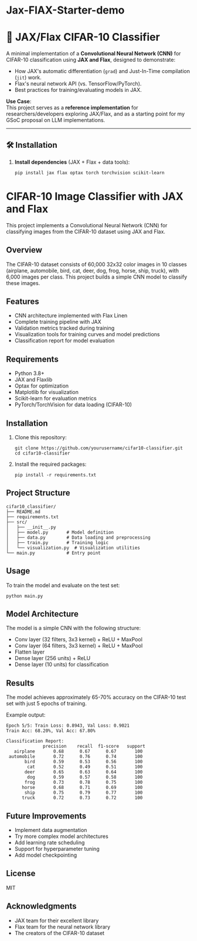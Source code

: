 # Jax-FlAX-Starter-demo  
# 🚀 JAX/Flax CIFAR-10 Classifier

A minimal implementation of a **Convolutional Neural Network (CNN)** for CIFAR-10 classification using **JAX and Flax**, designed to demonstrate:
- How JAX's automatic differentiation (`grad`) and Just-In-Time compilation (`jit`) work.
- Flax's neural network API (vs. TensorFlow/PyTorch).
- Best practices for training/evaluating models in JAX.

**Use Case**:  
This project serves as a **reference implementation** for researchers/developers exploring JAX/Flax, and as a starting point for my GSoC proposal on LLM implementations.

---

## 🛠️ Installation
1. **Install dependencies** (JAX + Flax + data tools):
   ```bash
   pip install jax flax optax torch torchvision scikit-learn 
# CIFAR-10 Image Classifier with JAX and Flax

This project implements a Convolutional Neural Network (CNN) for classifying images from the CIFAR-10 dataset using JAX and Flax.

## Overview

The CIFAR-10 dataset consists of 60,000 32x32 color images in 10 classes (airplane, automobile, bird, cat, deer, dog, frog, horse, ship, truck), with 6,000 images per class. This project builds a simple CNN model to classify these images.

## Features

- CNN architecture implemented with Flax Linen
- Complete training pipeline with JAX
- Validation metrics tracked during training
- Visualization tools for training curves and model predictions
- Classification report for model evaluation

## Requirements

- Python 3.8+
- JAX and Flaxlib
- Optax for optimization
- Matplotlib for visualization
- Scikit-learn for evaluation metrics
- PyTorch/TorchVision for data loading (CIFAR-10)

## Installation

1. Clone this repository:
   ```
   git clone https://github.com/yourusername/cifar10-classifier.git
   cd cifar10-classifier
   ```

2. Install the required packages:
   ```
   pip install -r requirements.txt
   ```

## Project Structure

```
cifar10_classifier/
├── README.md
├── requirements.txt
├── src/
│   ├── __init__.py
│   ├── model.py       # Model definition
│   ├── data.py        # Data loading and preprocessing
│   ├── train.py       # Training logic
│   └── visualization.py  # Visualization utilities
└── main.py            # Entry point
```

## Usage

To train the model and evaluate on the test set:

```
python main.py
```

## Model Architecture

The model is a simple CNN with the following structure:
- Conv layer (32 filters, 3x3 kernel) + ReLU + MaxPool
- Conv layer (64 filters, 3x3 kernel) + ReLU + MaxPool
- Flatten layer
- Dense layer (256 units) + ReLU
- Dense layer (10 units) for classification

## Results

The model achieves approximately 65-70% accuracy on the CIFAR-10 test set with just 5 epochs of training.

Example output:
```
Epoch 5/5: Train Loss: 0.8943, Val Loss: 0.9021
Train Acc: 68.20%, Val Acc: 67.80%

Classification Report:
              precision    recall  f1-score   support
   airplane       0.68      0.67      0.67       100
 automobile       0.72      0.76      0.74       100
       bird       0.59      0.53      0.56       100
        cat       0.52      0.49      0.51       100
       deer       0.65      0.63      0.64       100
        dog       0.59      0.57      0.58       100
       frog       0.73      0.78      0.75       100
      horse       0.68      0.71      0.69       100
       ship       0.75      0.79      0.77       100
      truck       0.72      0.73      0.72       100
```

## Future Improvements

- Implement data augmentation
- Try more complex model architectures
- Add learning rate scheduling
- Support for hyperparameter tuning
- Add model checkpointing

## License

MIT

## Acknowledgments

- JAX team for their excellent library
- Flax team for the neural network library
- The creators of the CIFAR-10 dataset
